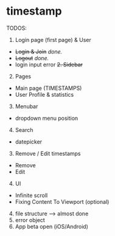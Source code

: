 # timestamp


TODOS:

1. Login page (first page) & User
  - ~~Login & Join~~ _done._
  - ~~Logout~~ _done._
  - login input error 
~~2. Sidebar~~ 
2. Pages
  - Main page (TIMESTAMPS)
  - User Profile & statistics
3. Menubar 
  - dropdown menu position
4. Search
  - datepicker  
3. Remove / Edit timestamps
  - Remove
  - Edit
4. UI
  - Infinite scroll 
  - Fixing Content To Viewport (optional)
4. file structure --> almost done
5. error object 
6. App beta open (iOS/Android)